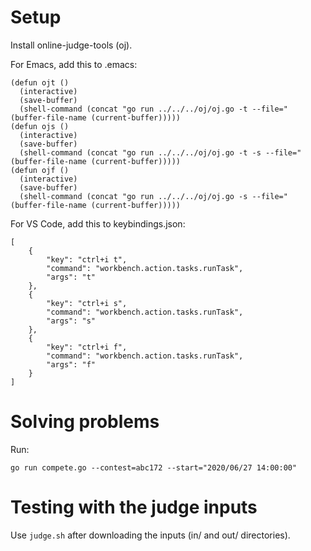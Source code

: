 # Setup

Install online-judge-tools (oj).

For Emacs, add this to .emacs:

```
(defun ojt ()
  (interactive)
  (save-buffer)
  (shell-command (concat "go run ../../../oj/oj.go -t --file=" (buffer-file-name (current-buffer)))))
(defun ojs ()
  (interactive)
  (save-buffer)
  (shell-command (concat "go run ../../../oj/oj.go -t -s --file=" (buffer-file-name (current-buffer)))))
(defun ojf ()
  (interactive)
  (save-buffer)
  (shell-command (concat "go run ../../../oj/oj.go -s --file=" (buffer-file-name (current-buffer)))))
```

For VS Code, add this to keybindings.json:
```
[
    {
        "key": "ctrl+i t",
        "command": "workbench.action.tasks.runTask",
        "args": "t"
    },
    {
        "key": "ctrl+i s",
        "command": "workbench.action.tasks.runTask",
        "args": "s"
    },
    {
        "key": "ctrl+i f",
        "command": "workbench.action.tasks.runTask",
        "args": "f"
    }
]
```

# Solving problems

Run:

```
go run compete.go --contest=abc172 --start="2020/06/27 14:00:00"
```

# Testing with the judge inputs

Use `judge.sh` after downloading the inputs (in/ and out/ directories).
